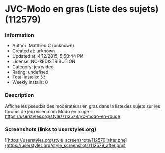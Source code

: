 # JVC-Modo en gras (Liste des sujets) (112579)

### Information
- Author: Matthieu C (unknown)
- Created at: unknown
- Updated at: 4/12/2015, 5:50:44 PM
- License: NO-REDISTRIBUTION
- Category: jeuxvideo
- Rating: undefined
- Total installs: 83
- Weekly installs: 0


### Description
Affiche les pseudos des modérateurs en gras dans la liste des sujets sur les forums de jeuxvideo.com
Modo en rouge : https://userstyles.org/styles/112578/jvc-modo-en-rouge


### Screenshots (links to userstyles.org)
![https://userstyles.org/style_screenshots/112579_after.png](https://userstyles.org/style_screenshots/112579_after.png)


